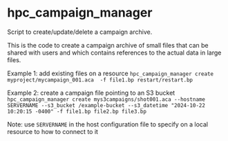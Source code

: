 # hpc_campaign_manager
Script to create/update/delete a campaign archive.

This is the code to create a campaign archive of small files that can be shared with users and which contains references to the actual data in large files. 

Example 1: add existing files on a resource 
`hpc_campaign_manager create myproject/mycampaign_001.aca  -f file1.bp restart/restart.bp`

Example 2: create a campaign file pointing to an S3 bucket
`hpc_campaign_manager create mys3campaigns/shot001.aca --hostname SERVERNAME --s3_bucket /example-bucket --s3_datetime "2024-10-22 10:20:15 -0400" -f file1.bp file2.bp file3.bp`

Note: use `SERVERNAME` in the host configuration file to specify on a local resource to how to connect to it

